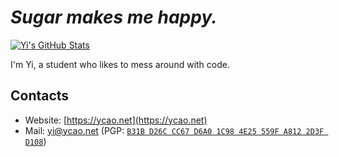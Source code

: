 # *Sugar makes me happy.*

[![Yi's GitHub Stats](https://github-readme-stats-iota-virid.vercel.app/api?username=yikerman&count_private=true&show_icons=true&hide_rank=true&include_all_commits=true&card_width=300)](https://github.com/yikerman)

I'm Yi, a student who likes to mess around with code.

## Contacts

 - Website: [https://ycao.net](https://ycao.net)
 - Mail: [yi@ycao.net](mailto:yi@ycao.net) (PGP: [`B31B D26C CC67 D6A0 1C98 4E25 559F A812 2D3F D108`](https://ycao.net/pgp/))
